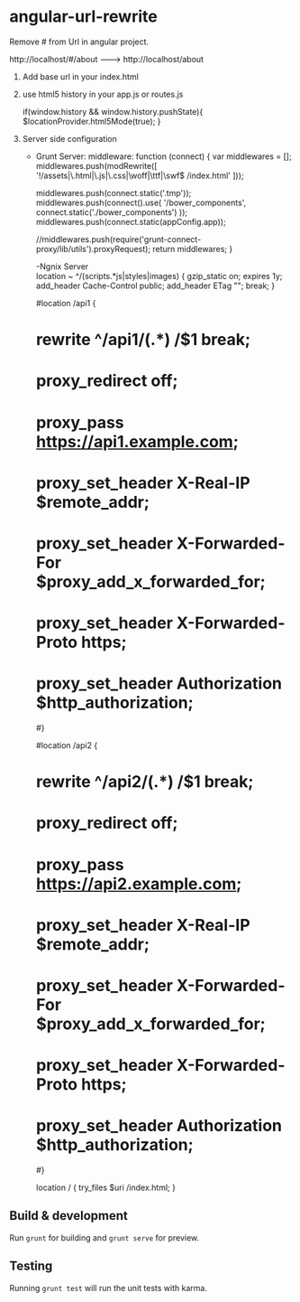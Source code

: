 # angular-url-rewrite


Remove # from Url in angular project.

http://localhost/#/about  --->  http://localhost/about

1) Add base url in your index.html
	<head><base href="/"></head>

2) use html5 history in your app.js or routes.js

	if(window.history && window.history.pushState){
        $locationProvider.html5Mode(true);
    }

3) Server side configuration
	- Grunt Server:
	middleware: function (connect) {
	    var middlewares = [];
	    middlewares.push(modRewrite([
	      '!/assets|\\.html|\\.js|\\.css|\\woff|\\ttf|\\swf$ /index.html'
	    ]));
	    
	    middlewares.push(connect.static('.tmp'));
	    middlewares.push(connect().use(
	      '/bower_components',
	      connect.static('./bower_components')
	    ));
	    middlewares.push(connect.static(appConfig.app));
	    
	    //middlewares.push(require('grunt-connect-proxy/lib/utils').proxyRequest);
	    return middlewares;
	  }

	  -Ngnix Server  
	  location ~ ^/(scripts.*js|styles|images) {
            gzip_static on;
            expires 1y;
            add_header Cache-Control public;
            add_header ETag "";
            break;
        }
         
       #location /api1 {
       #  rewrite ^/api1/(.*) /$1 break;
       #  proxy_redirect off;
       #  proxy_pass https://api1.example.com;
       #  proxy_set_header X-Real-IP $remote_addr;
       #  proxy_set_header X-Forwarded-For $proxy_add_x_forwarded_for;
       #  proxy_set_header X-Forwarded-Proto https;
       #  proxy_set_header Authorization $http_authorization;
       #}
     
       #location /api2 {
       #  rewrite ^/api2/(.*) /$1 break;
       #  proxy_redirect off;
       #  proxy_pass https://api2.example.com;
       #  proxy_set_header X-Real-IP $remote_addr;
       #  proxy_set_header X-Forwarded-For $proxy_add_x_forwarded_for;
       #  proxy_set_header X-Forwarded-Proto https;
       #  proxy_set_header Authorization $http_authorization;
       #}
     
       location / {
         try_files $uri /index.html;
       }


## Build & development

Run `grunt` for building and `grunt serve` for preview.

## Testing

Running `grunt test` will run the unit tests with karma.
